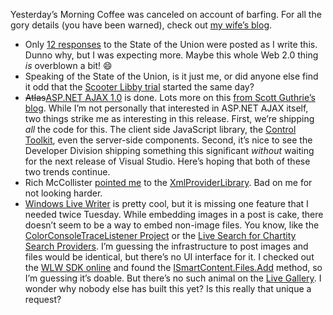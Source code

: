 Yesterday’s Morning Coffee was canceled on account of barfing. For all
the gory details (you have been warned), check out [my wife’s
blog](http://techiewife.spaces.live.com/blog/cns!3DAECC033B88329C!641.entry).

-   Only [12 responses](http://youtube.com/groups_videos?name=tpmsotu)
    to the State of the Union were posted as I write this. Dunno why,
    but I was expecting more. Maybe this whole Web 2.0 thing *is*
    overblown a bit!
    :smile:
-   Speaking of the State of the Union, is it just me, or did anyone
    else find it odd that the [Scooter Libby
    trial](http://www.msnbc.msn.com/id/16770023/) started the same day?
-   ~~Atlas~~[ASP.NET AJAX
    1.0](http://ajax.asp.net/default.aspx?tabid=47) is done. Lots more
    on this [from Scott Guthrie’s
    blog](http://weblogs.asp.net/scottgu/archive/2007/01/23/asp-net-ajax-1-0-released.aspx).
    While I’m not personally that interested in ASP.NET AJAX itself, two
    things strike me as interesting in this release. First, we’re
    shipping *all* the code for this. The client side JavaScript
    library, the [Control Toolkit](http://ajax.asp.net/ajaxtoolkit/),
    even the server-side components. Second, it’s nice to see the
    Developer Division shipping something this significant *without*
    waiting for the next release of Visual Studio. Here’s hoping that
    both of these two trends continue.
-   Rich McCollister [pointed
    me](http://devhawk.net/CommentView,guid,5f743d1c-4edd-4319-8980-5f12b7397e60.aspx#commentstart)
    to the
    [XmlProviderLibrary](http://www.codeplex.com/XmlProviderLibrary).
    Bad on me for not looking harder.
-   [Windows Live
    Writer](http://ideas.live.com/programpage.aspx?versionid=4372c8c2-b76f-4d44-aea1-9835b61d8dc1&pageId=0)
    is pretty cool, but it is missing one feature that I needed twice
    Tuesday. While embedding images in a post is cake, there doesn’t
    seem to be a way to embed non-image files. You know, like the
    [ColorConsoleTraceListener
    Project](http://devhawk.net/2007/01/24/DevHawkColorConsoleTraceListener.aspx) or
    the [Live Search for Chartity Search
    Providers](http://devhawk.net/2007/01/23/Live+Search+For+Charity.aspx).
    I’m guessing the infrastructure to post images and files would be
    identical, but there’s no UI interface for it. I checked out the
    [WLW SDK
    online](http://msdn2.microsoft.com/en-us/library/aa738906.aspx) and
    found the
    [ISmartContent.Files.Add](http://msdn2.microsoft.com/library/aa738940.aspx)
    method, so I’m guessing it’s doable. But there’s no such animal on
    the [Live Gallery](http://gallery.live.com/default.aspx?l=8). I
    wonder why nobody else has built this yet? Is this really that
    unique a request?


